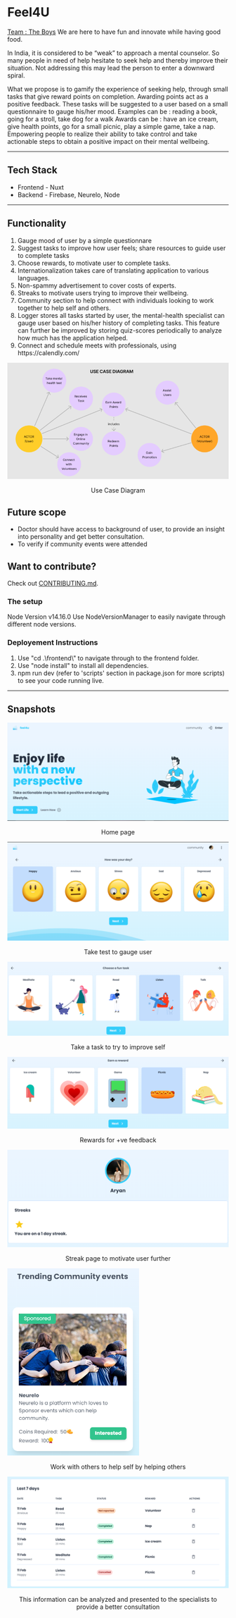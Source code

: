 # Feel4U
<a href="https://youtu.be/WOqJwgWyRCI" target="_blank">Team : The Boys</a>
We are here to have fun and innovate while having good food.

In India, it is considered to be “weak” to approach a mental counselor. So many people in need of help hesitate to seek help and thereby improve their situation.
Not addressing this may lead the person to enter a downward spiral.

What we propose is to gamify the experience of seeking help, through small tasks that give reward points on completion. Awarding points act as a positive feedback. 
These tasks will be suggested to a user based on a small questionnaire to gauge his/her mood. 
Examples can be : reading a book, going for a stroll, take dog for a walk
Awards can be : have an ice cream, give health points, go for a small picnic, play a simple game, take a nap.
Empowering people to realize their ability to take control and take actionable steps to obtain a positive impact on their mental wellbeing.

<hr>

## Tech Stack

- Frontend - Nuxt
- Backend - Firebase, Neurelo, Node

<hr>

## Functionality
<ol>
<li>Gauge mood of user by a simple questionnare</li>
<li>Suggest tasks to improve how user feels; share resources to guide user to complete tasks</li>
<li>Choose rewards, to motivate user to complete tasks.</li>
<li>Internationalization takes care of translating application to various languages.</li>
<li>Non-spammy advertisement to cover costs of experts.</li>
<li>Streaks to motivate users trying to improve their wellbeing.</li>
<li>Community section to help connect with individuals looking to work together to help self and others.</li>
<li>Logger stores all tasks started by user, the mental-health specialist can gauge user based on his/her history of completing tasks. This feature can further be improved by storing quiz-scores periodically to analyze how much has the application helped.</li>
<li> Connect and schedule meets with professionals, using  https://calendly.com/ </li>
</ol>

<img src="frontend/static/images/use_case.png" alt="drawing" />
<p style="text-align: center;">Use Case Diagram</p>

## Future scope
<ul>
<li>Doctor should have access to background of user, to provide an insight into personality and get better consultation.</li>
<li>To verify if community events were attended</li>
</ul>

## Want to contribute? 

Check out [CONTRIBUTING.md](CONTRIBUTING.md).

### The setup 
Node Version v14.16.0
Use NodeVersionManager to easily navigate through different node versions.

### Deployement Instructions
<ol>
<li>Use "cd .\frontend\" to navigate through to the frontend folder.</li>
<li>Use "node install" to install all dependencies.</li>
<li>npm run dev (refer to 'scripts' section in package.json for more scripts) to see your code running live.</li>
</ol>

<hr>

## Snapshots
<img src="frontend/static/images/homepage.png" alt="drawing" />
<p style="text-align: center;">Home page </p>

<img src="frontend/static/images/small_test.png" alt="drawing" />
<p style="text-align: center;">Take test to gauge user</p>

<img src="frontend/static/images/choose_task.png" alt="drawing" />
<p style="text-align: center;">Take a task to try to improve self</p>

<img src="frontend/static/images/choose_reward.png" alt="drawing" />
<p style="text-align: center;">Rewards for +ve feedback</p>

<img src="frontend/static/images/streaks.png" alt="drawing" />
<p style="text-align: center;">Streak page to motivate user further</p>

<img src="frontend/static/images/community_page.png" alt="drawing" width="300" />
<p style="text-align: center; ">Work with others to help self by helping others </p>

<img src="frontend/static/images/logger.png" alt="drawing" />
<p style="text-align: center;">This information can be analyzed and presented to the specialists to provide a better consultation</p>
